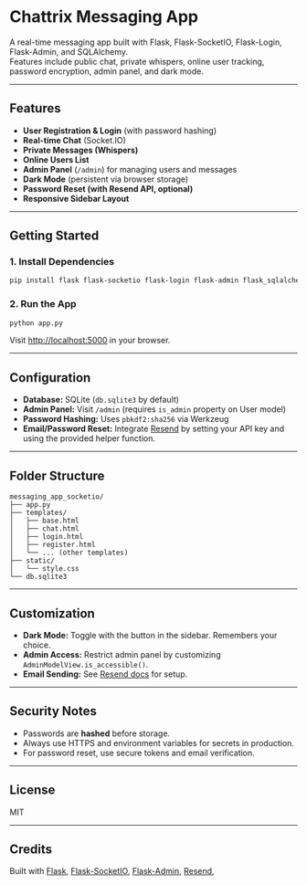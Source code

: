 # Chattrix Messaging App

A real-time messaging app built with Flask, Flask-SocketIO, Flask-Login, Flask-Admin, and SQLAlchemy.  
Features include public chat, private whispers, online user tracking, password encryption, admin panel, and dark mode.

---

## Features

- **User Registration & Login** (with password hashing)
- **Real-time Chat** (Socket.IO)
- **Private Messages (Whispers)**
- **Online Users List**
- **Admin Panel** (`/admin`) for managing users and messages
- **Dark Mode** (persistent via browser storage)
- **Password Reset (with Resend API, optional)**
- **Responsive Sidebar Layout**

---

## Getting Started

### 1. Install Dependencies

```sh
pip install flask flask-socketio flask-login flask-admin flask_sqlalchemy werkzeug requests
```

### 2. Run the App

```sh
python app.py
```

Visit [http://localhost:5000](http://localhost:5000) in your browser.

---

## Configuration

- **Database:** SQLite (`db.sqlite3` by default)
- **Admin Panel:** Visit `/admin` (requires `is_admin` property on User model)
- **Password Hashing:** Uses `pbkdf2:sha256` via Werkzeug
- **Email/Password Reset:** Integrate [Resend](https://resend.com/docs/introduction) by setting your API key and using the provided helper function.

---

## Folder Structure

```
messaging_app_socketio/
├── app.py
├── templates/
│   ├── base.html
│   ├── chat.html
│   ├── login.html
│   ├── register.html
│   └── ... (other templates)
├── static/
│   └── style.css
└── db.sqlite3
```

---

## Customization

- **Dark Mode:** Toggle with the button in the sidebar. Remembers your choice.
- **Admin Access:** Restrict admin panel by customizing `AdminModelView.is_accessible()`.
- **Email Sending:** See [Resend docs](https://resend.com/docs/introduction) for setup.

---

## Security Notes

- Passwords are **hashed** before storage.
- Always use HTTPS and environment variables for secrets in production.
- For password reset, use secure tokens and email verification.

---

## License

MIT

---

## Credits

Built with [Flask](https://flask.palletsprojects.com/), [Flask-SocketIO](https://flask-socketio.readthedocs.io/), [Flask-Admin](https://flask-admin.readthedocs.io/), [Resend](https://resend.com/),